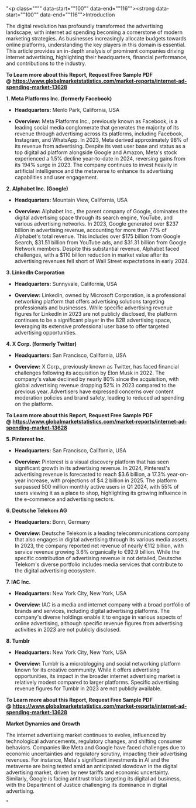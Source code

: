 "<p class="""" data-start=""100"" data-end=""116""><strong data-start=""100"" data-end=""116"">Introduction</strong></p>
<p class="""" data-start=""118"" data-end=""275""><span class=""relative -mx-px my-[-0.2rem] rounded-sm px-px py-[0.2rem]"">The digital revolution has profoundly transformed the advertising landscape, with internet ad spending becoming a cornerstone of modern marketing strategies.</span> <span class=""relative -mx-px my-[-0.2rem] rounded-sm px-px py-[0.2rem]"">As businesses increasingly allocate budgets towards online platforms, understanding the key players in this domain is essential.</span> <span class=""relative -mx-px my-[-0.2rem] rounded-sm px-px py-[0.2rem]"">This article provides an in-depth analysis of prominent companies driving internet advertising, highlighting their headquarters, financial performance, and contributions to the industry.</span></p>
<p class="""" data-start=""118"" data-end=""275""><strong>To Learn more about this Report, Request Free Sample PDF @&nbsp;<a href=""https://www.globalmarketstatistics.com/market-reports/internet-ad-spending-market-13628"">https://www.globalmarketstatistics.com/market-reports/internet-ad-spending-market-13628</a></strong></p>
<p class="""" data-start=""277"" data-end=""323""><strong data-start=""277"" data-end=""323"">1. Meta Platforms Inc. (formerly Facebook)</strong></p>
<ul data-start=""325"" data-end=""684"">
<li class="""" data-start=""325"" data-end=""426"">
<p class="""" data-start=""327"" data-end=""426""><strong data-start=""327"" data-end=""344"">Headquarters:</strong> <span class=""relative -mx-px my-[-0.2rem] rounded-sm px-px py-[0.2rem]"">Menlo Park, California, USA</span></p>
</li>
<li class="""" data-start=""427"" data-end=""684"">
<p class="""" data-start=""429"" data-end=""684""><strong data-start=""429"" data-end=""442"">Overview:</strong> <span class=""relative -mx-px my-[-0.2rem] rounded-sm px-px py-[0.2rem]"">Meta Platforms Inc., previously known as Facebook, is a leading social media conglomerate that generates the majority of its revenue through advertising across its platforms, including Facebook, Instagram, and WhatsApp.</span> <span class=""relative -mx-px my-[-0.2rem] rounded-sm px-px py-[0.2rem]"">In 2023, Meta derived approximately 98% of its revenue from advertising.</span> <span class=""relative -mx-px my-[-0.2rem] rounded-sm px-px py-[0.2rem]"">Despite its vast user base and status as a top digital ad platform alongside Google and Amazon, Meta's stock experienced a 1.5% decline year-to-date in 2024, reversing gains from its 194% surge in 2023.</span> <span class=""relative -mx-px my-[-0.2rem] rounded-sm px-px py-[0.2rem]"">The company continues to invest heavily in artificial intelligence and the metaverse to enhance its advertising capabilities and user engagement.</span></p>
</li>
</ul>
<p class="""" data-start=""686"" data-end=""715""><strong data-start=""686"" data-end=""715"">2. Alphabet Inc. (Google)</strong></p>
<ul data-start=""717"" data-end=""1084"">
<li class="""" data-start=""717"" data-end=""822"">
<p class="""" data-start=""719"" data-end=""822""><strong data-start=""719"" data-end=""736"">Headquarters:</strong> <span class=""relative -mx-px my-[-0.2rem] rounded-sm px-px py-[0.2rem]"">Mountain View, California, USA</span></p>
</li>
<li class="""" data-start=""823"" data-end=""1084"">
<p class="""" data-start=""825"" data-end=""1084""><strong data-start=""825"" data-end=""838"">Overview:</strong> <span class=""relative -mx-px my-[-0.2rem] rounded-sm px-px py-[0.2rem]"">Alphabet Inc., the parent company of Google, dominates the digital advertising space through its search engine, YouTube, and various advertising networks.</span> <span class=""relative -mx-px my-[-0.2rem] rounded-sm px-px py-[0.2rem]"">In 2023, Google generated over $237 billion in advertising revenue, accounting for more than 77% of Alphabet's total revenue.</span> <span class=""relative -mx-px my-[-0.2rem] rounded-sm px-px py-[0.2rem]"">This includes over $175 billion from Google Search, $31.51 billion from YouTube ads, and $31.31 billion from Google Network members.</span> <span class=""relative -mx-px my-[-0.2rem] rounded-sm px-px py-[0.2rem]"">Despite this substantial revenue, Alphabet faced challenges, with a $110 billion reduction in market value after its advertising revenues fell short of Wall Street expectations in early 2024.</span></p>
</li>
</ul>
<p class="""" data-start=""1086"" data-end=""1113""><strong data-start=""1086"" data-end=""1113"">3. LinkedIn Corporation</strong></p>
<ul data-start=""1115"" data-end=""1362"">
<li class="""" data-start=""1115"" data-end=""1220"">
<p class="""" data-start=""1117"" data-end=""1220""><strong data-start=""1117"" data-end=""1134"">Headquarters:</strong> <span class=""relative -mx-px my-[-0.2rem] rounded-sm px-px py-[0.2rem]"">Sunnyvale, California, USA</span></p>
</li>
<li class="""" data-start=""1221"" data-end=""1362"">
<p class="""" data-start=""1223"" data-end=""1362""><strong data-start=""1223"" data-end=""1236"">Overview:</strong> <span class=""relative -mx-px my-[-0.2rem] rounded-sm px-px py-[0.2rem]"">LinkedIn, owned by Microsoft Corporation, is a professional networking platform that offers advertising solutions targeting professionals and businesses.</span> <span class=""relative -mx-px my-[-0.2rem] rounded-sm px-px py-[0.2rem]"">While specific advertising revenue figures for LinkedIn in 2023 are not publicly disclosed, the platform continues to be a significant player in the B2B advertising space, leveraging its extensive professional user base to offer targeted advertising opportunities.</span></p>
</li>
</ul>
<p class="""" data-start=""1364"" data-end=""1397""><strong data-start=""1364"" data-end=""1397"">4. X Corp. (formerly Twitter)</strong></p>
<ul data-start=""1399"" data-end=""1726"">
<li class="""" data-start=""1399"" data-end=""1504"">
<p class="""" data-start=""1401"" data-end=""1504""><strong data-start=""1401"" data-end=""1418"">Headquarters:</strong> <span class=""relative -mx-px my-[-0.2rem] rounded-sm px-px py-[0.2rem]"">San Francisco, California, USA</span></p>
</li>
<li class="""" data-start=""1505"" data-end=""1726"">
<p class="""" data-start=""1507"" data-end=""1726""><strong data-start=""1507"" data-end=""1520"">Overview:</strong> <span class=""relative -mx-px my-[-0.2rem] rounded-sm px-px py-[0.2rem]"">X Corp., previously known as Twitter, has faced financial challenges following its acquisition by Elon Musk in 2022.</span> <span class=""relative -mx-px my-[-0.2rem] rounded-sm px-px py-[0.2rem]"">The company's value declined by nearly 80% since the acquisition, with global advertising revenue dropping 52% in 2023 compared to the previous year.</span> <span class=""relative -mx-px my-[-0.2rem] rounded-sm px-px py-[0.2rem]"">Advertisers have expressed concerns over content moderation policies and brand safety, leading to reduced ad spending on the platform.</span>&nbsp;</p>
</li>
</ul>
<p class="""" data-start=""1728"" data-end=""1749""><strong data-start=""1728"" data-end=""1749""><strong>To Learn more about this Report, Request Free Sample PDF @&nbsp;<a href=""https://www.globalmarketstatistics.com/market-reports/internet-ad-spending-market-13628"">https://www.globalmarketstatistics.com/market-reports/internet-ad-spending-market-13628</a></strong></strong></p>
<p class="""" data-start=""1728"" data-end=""1749""><strong data-start=""1728"" data-end=""1749"">5. Pinterest Inc.</strong></p>
<ul data-start=""1751"" data-end=""2078"">
<li class="""" data-start=""1751"" data-end=""1856"">
<p class="""" data-start=""1753"" data-end=""1856""><strong data-start=""1753"" data-end=""1770"">Headquarters:</strong> <span class=""relative -mx-px my-[-0.2rem] rounded-sm px-px py-[0.2rem]"">San Francisco, California, USA</span></p>
</li>
<li class="""" data-start=""1857"" data-end=""2078"">
<p class="""" data-start=""1859"" data-end=""2078""><strong data-start=""1859"" data-end=""1872"">Overview:</strong> <span class=""relative -mx-px my-[-0.2rem] rounded-sm px-px py-[0.2rem]"">Pinterest is a visual discovery platform that has seen significant growth in its advertising revenue.</span> <span class=""relative -mx-px my-[-0.2rem] rounded-sm px-px py-[0.2rem]"">In 2024, Pinterest's advertising revenue is forecasted to reach $3.6 billion, a 17.3% year-on-year increase, with projections of $4.2 billion in 2025.</span> <span class=""relative -mx-px my-[-0.2rem] rounded-sm px-px py-[0.2rem]"">The platform surpassed 500 million monthly active users in Q1 2024, with 55% of users viewing it as a place to shop, highlighting its growing influence in the e-commerce and advertising sectors.</span></p>
</li>
</ul>
<p class="""" data-start=""2080"" data-end=""2106""><strong data-start=""2080"" data-end=""2106"">6. Deutsche Telekom AG</strong></p>
<ul data-start=""2108"" data-end=""2435"">
<li class="""" data-start=""2108"" data-end=""2213"">
<p class="""" data-start=""2110"" data-end=""2213""><strong data-start=""2110"" data-end=""2127"">Headquarters:</strong> <span class=""relative -mx-px my-[-0.2rem] rounded-sm px-px py-[0.2rem]"">Bonn, Germany</span></p>
</li>
<li class="""" data-start=""2214"" data-end=""2435"">
<p class="""" data-start=""2216"" data-end=""2435""><strong data-start=""2216"" data-end=""2229"">Overview:</strong> <span class=""relative -mx-px my-[-0.2rem] rounded-sm px-px py-[0.2rem]"">Deutsche Telekom is a leading telecommunications company that also engages in digital advertising through its various media assets.</span> <span class=""relative -mx-px my-[-0.2rem] rounded-sm px-px py-[0.2rem]"">In 2023, the company reported net revenue of nearly &euro;112 billion, with service revenue growing 3.6% organically to &euro;92.9 billion.</span> <span class=""relative -mx-px my-[-0.2rem] rounded-sm px-px py-[0.2rem]"">While the specific contribution of advertising revenue is not detailed, Deutsche Telekom's diverse portfolio includes media services that contribute to the digital advertising ecosystem.</span>&nbsp;</p>
</li>
</ul>
<p class="""" data-start=""2437"" data-end=""2452""><strong data-start=""2437"" data-end=""2452"">7. IAC Inc.</strong></p>
<ul data-start=""2454"" data-end=""2701"">
<li class="""" data-start=""2454"" data-end=""2559"">
<p class="""" data-start=""2456"" data-end=""2559""><strong data-start=""2456"" data-end=""2473"">Headquarters:</strong> <span class=""relative -mx-px my-[-0.2rem] rounded-sm px-px py-[0.2rem]"">New York City, New York, USA</span></p>
</li>
<li class="""" data-start=""2560"" data-end=""2701"">
<p class="""" data-start=""2562"" data-end=""2701""><strong data-start=""2562"" data-end=""2575"">Overview:</strong> <span class=""relative -mx-px my-[-0.2rem] rounded-sm px-px py-[0.2rem]"">IAC is a media and internet company with a broad portfolio of brands and services, including digital advertising platforms.</span> <span class=""relative -mx-px my-[-0.2rem] rounded-sm px-px py-[0.2rem]"">The company's diverse holdings enable it to engage in various aspects of online advertising, although specific revenue figures from advertising activities in 2023 are not publicly disclosed.</span></p>
</li>
</ul>
<p class="""" data-start=""2703"" data-end=""2716""><strong data-start=""2703"" data-end=""2716"">8. Tumblr</strong></p>
<ul data-start=""2718"" data-end=""3005"">
<li class="""" data-start=""2718"" data-end=""2823"">
<p class="""" data-start=""2720"" data-end=""2823""><strong data-start=""2720"" data-end=""2737"">Headquarters:</strong> <span class=""relative -mx-px my-[-0.2rem] rounded-sm px-px py-[0.2rem]"">New York City, New York, USA</span></p>
</li>
<li class="""" data-start=""2824"" data-end=""3005"">
<p class="""" data-start=""2826"" data-end=""3005""><strong data-start=""2826"" data-end=""2839"">Overview:</strong> <span class=""relative -mx-px my-[-0.2rem] rounded-sm px-px py-[0.2rem]"">Tumblr is a microblogging and social networking platform known for its creative community.</span> <span class=""relative -mx-px my-[-0.2rem] rounded-sm px-px py-[0.2rem]"">While it offers advertising opportunities, its impact in the broader internet advertising market is relatively modest compared to larger platforms.</span> <span class=""relative -mx-px my-[-0.2rem] rounded-sm px-px py-[0.2rem]"">Specific advertising revenue figures for Tumblr in 2023 are not publicly available.</span></p>
</li>
</ul>
<p class="""" data-start=""3007"" data-end=""3037""><strong data-start=""3007"" data-end=""3037""><strong>To Learn more about this Report, Request Free Sample PDF @&nbsp;<a href=""https://www.globalmarketstatistics.com/market-reports/internet-ad-spending-market-13628"">https://www.globalmarketstatistics.com/market-reports/internet-ad-spending-market-13628</a></strong></strong></p>
<p class="""" data-start=""3007"" data-end=""3037""><strong data-start=""3007"" data-end=""3037"">Market Dynamics and Growth</strong></p>
<p class="""" data-start=""3039"" data-end=""3324""><span class=""relative -mx-px my-[-0.2rem] rounded-sm px-px py-[0.2rem]"">The internet advertising market continues to evolve, influenced by technological advancements, regulatory changes, and shifting consumer behaviors.</span> <span class=""relative -mx-px my-[-0.2rem] rounded-sm px-px py-[0.2rem]"">Companies like Meta and Google have faced challenges due to economic uncertainties and regulatory scrutiny, impacting their advertising revenues.</span> <span class=""relative -mx-px my-[-0.2rem] rounded-sm px-px py-[0.2rem]"">For instance, Meta's significant investments in AI and the metaverse are being tested amid an anticipated slowdown in the digital advertising market, driven by new tariffs and economic uncertainty.</span> <span class=""relative -mx-px my-[-0.2rem] rounded-sm px-px py-[0.2rem]"">Similarly, Google is facing antitrust trials targeting its digital ad business, with the Department of Justice challenging its dominance in digital advertising.</span></p>"
